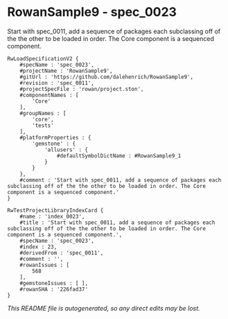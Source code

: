 # RowanSample9 - spec_0023
Start with spec_0011, add a sequence of packages each subclassing off of the the other to be loaded in order. The Core component is a sequenced component.
```
RwLoadSpecificationV2 {
	#specName : 'spec_0023',
	#projectName : 'RowanSample9',
	#gitUrl : 'https://github.com/dalehenrich/RowanSample9',
	#revision : 'spec_0011',
	#projectSpecFile : 'rowan/project.ston',
	#componentNames : [
		'Core'
	],
	#groupNames : [
		'core',
		'tests'
	],
	#platformProperties : {
		'gemstone' : {
			'allusers' : {
				#defaultSymbolDictName : #RowanSample9_1
			}
		}
	},
	#comment : 'Start with spec_0011, add a sequence of packages each subclassing off of the the other to be loaded in order. The Core component is a sequenced component.'
}

RwTestProjectLibraryIndexCard {
	#name : 'index_0023',
	#title : 'Start with spec_0011, add a sequence of packages each subclassing off of the the other to be loaded in order. The Core component is a sequenced component.',
	#specName : 'spec_0023',
	#index : 23,
	#derivedFrom : 'spec_0011',
	#comment : '',
	#rowanIssues : [
		568
	],
	#gemstoneIssues : [ ],
	#rowanSHA : '226fad37'
}
```

*This README file is autogenerated, so any direct edits may be lost.*
